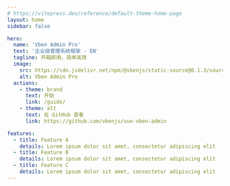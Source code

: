 ```yaml
---
# https://vitepress.dev/reference/default-theme-home-page
layout: home
sidebar: false

hero:
  name: 'Vben Admin Pro'
  text: '企业级管理系统框架 - EN'
  tagline: 开箱即用，简单高效
  image:
    src: https://cdn.jsdelivr.net/npm/@vbenjs/static-source@0.1.3/source/logo-v1.webp
    alt: Vben Admin Pro
  actions:
    - theme: brand
      text: 开始
      link: /guide/
    - theme: alt
      text: 在 GitHub 查看
      link: https://github.com/vbenjs/vue-vben-admin

features:
  - title: Feature A
    details: Lorem ipsum dolor sit amet, consectetur adipiscing elit
  - title: Feature B
    details: Lorem ipsum dolor sit amet, consectetur adipiscing elit
  - title: Feature C
    details: Lorem ipsum dolor sit amet, consectetur adipiscing elit
---
```

